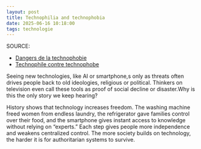 ```yaml
---
layout: post
title: Technophilia and technophobia
date: 2025-06-16 10:18:00
tags: technologie
---
```


SOURCE:

- [Dangers de la technophobie](https://www.youtube.com/watch?v=AUxvauMIZzQ)
- [Technophile contre technophobe](https://www.latribune.fr/opinions/tribunes/20140610trib000836155/technophiles-contre-technophobes-biophiles-contre-biophobes-un-essai-de-definition.html)

Seeing new technologies, like AI or smartphone,s only as threats often drives people back to old ideologies, religious or political. Thinkers on television even call these tools as proof of social decline or disaster.Why is this the only story we keep hearing?

History shows that technology increases freedom. The washing machine freed women from endless laundry, the refrigerator gave families control over their food, and the smartphone gives instant access to knowledge without relying on “experts.” Each step gives people more independence and weakens centralized control. The more society builds on technology, the harder it is for authoritarian systems to survive.
